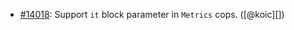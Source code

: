 * [#14018](https://github.com/rubocop/rubocop/pull/14018): Support `it` block parameter in `Metrics` cops. ([@koic][])
